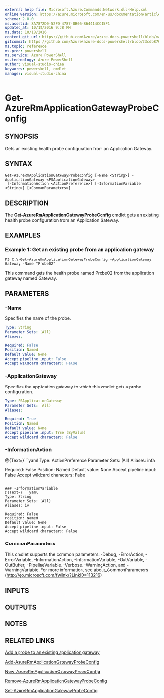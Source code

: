 ```yaml
---
external help file: Microsoft.Azure.Commands.Network.dll-Help.xml
online version: https://azure.microsoft.com/en-us/documentation/articles/application-gateway-create-probe-ps/#add-a-probe-to-an-existing-application-gateway
schema: 2.0.0
ms.assetid: 8A7872D0-52FD-4787-8B05-B64414CC45F1
updated_at: 10/18/2016 9:38 PM
ms.date: 10/18/2016
content_git_url: https://github.com/Azure/azure-docs-powershell/blob/master/azureps-cmdlets-docs/ResourceManager/AzureRM.Network/v2.1.0/Get-AzureRmApplicationGatewayProbeConfig.md
gitcommit: https://github.com/Azure/azure-docs-powershell/blob/23cdb8705d4ab9807c0e21b238f3b134a7d49c7d/azureps-cmdlets-docs/ResourceManager/AzureRM.Network/v2.1.0/Get-AzureRmApplicationGatewayProbeConfig.md
ms.topic: reference
ms.prod: powershell
ms.service: Azure PowerShell
ms.technology: Azure PowerShell
author: visual-studio-china
keywords: powershell, cmdlet
manager: visual-studio-china
---
```


# Get-AzureRmApplicationGatewayProbeConfig

## SYNOPSIS
Gets an existing health probe configuration from an Application Gateway.

## SYNTAX

```
Get-AzureRmApplicationGatewayProbeConfig [-Name <String>] -ApplicationGateway <PSApplicationGateway>
 [-InformationAction <ActionPreference>] [-InformationVariable <String>] [<CommonParameters>]
```

## DESCRIPTION
The **Get-AzureRmApplicationGatewayProbeConfig** cmdlet gets an existing health probe configuration from an Application Gateway.

## EXAMPLES

### Example 1: Get an existing probe from an application gateway
```
PS C:\>Get-AzureRmApplicationGatewayProbeConfig -ApplicationGateway Gateway -Name "Probe02"
```

This command gets the health probe named Probe02 from the application gateway named Gateway.

## PARAMETERS

### -Name
Specifies the name of the probe.

```yaml
Type: String
Parameter Sets: (All)
Aliases: 

Required: False
Position: Named
Default value: None
Accept pipeline input: False
Accept wildcard characters: False
```

### -ApplicationGateway
Specifies the application gateway to which this cmdlet gets a probe configuration.

```yaml
Type: PSApplicationGateway
Parameter Sets: (All)
Aliases: 

Required: True
Position: Named
Default value: None
Accept pipeline input: True (ByValue)
Accept wildcard characters: False
```

### -InformationAction
@{Text=}```yaml
Type: ActionPreference
Parameter Sets: (All)
Aliases: infa

Required: False
Position: Named
Default value: None
Accept pipeline input: False
Accept wildcard characters: False
```

### -InformationVariable
@{Text=}```yaml
Type: String
Parameter Sets: (All)
Aliases: iv

Required: False
Position: Named
Default value: None
Accept pipeline input: False
Accept wildcard characters: False
```

### CommonParameters
This cmdlet supports the common parameters: -Debug, -ErrorAction, -ErrorVariable, -InformationAction, -InformationVariable, -OutVariable, -OutBuffer, -PipelineVariable, -Verbose, -WarningAction, and -WarningVariable. For more information, see about_CommonParameters (http://go.microsoft.com/fwlink/?LinkID=113216).

## INPUTS

## OUTPUTS

## NOTES

## RELATED LINKS

[Add a probe to an existing application gateway](https://azure.microsoft.com/en-us/documentation/articles/application-gateway-create-probe-ps/#add-a-probe-to-an-existing-application-gateway)

[Add-AzureRmApplicationGatewayProbeConfig](.\Add-AzureRmApplicationGatewayProbeConfig.md)

[New-AzureRmApplicationGatewayProbeConfig](.\New-AzureRmApplicationGatewayProbeConfig.md)

[Remove-AzureRmApplicationGatewayProbeConfig](.\Remove-AzureRmApplicationGatewayProbeConfig.md)

[Set-AzureRmApplicationGatewayProbeConfig](.\Set-AzureRmApplicationGatewayProbeConfig.md)


